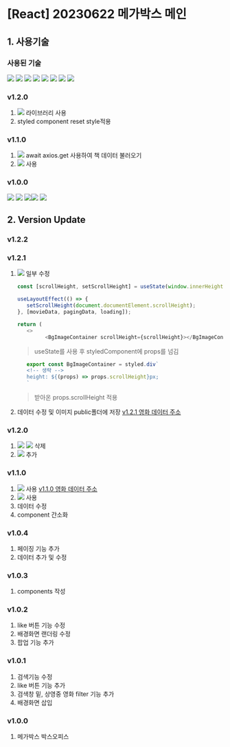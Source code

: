 # [React] 20230622 메가박스 메인
## 1. 사용기술
### 사용된 기술
<img src="https://img.shields.io/badge/Vite-646CFF?style=flat-square&logo=vite&logoColor=white"> <img src="https://img.shields.io/badge/React-61DAFB?style=flat-square&logo=react&logoColor=black"> <img src="https://img.shields.io/badge/JavaScript-F7DF1E?style=flat-square&logo=javascript&logoColor=black"> <img src="https://img.shields.io/badge/CSS3-1572B6?style=flat-square&logo=CSS3&logoColor=white"> <img src="https://img.shields.io/badge/Sass-CC6699?style=flat-square&logo=Sass&logoColor=white"> <img src="https://img.shields.io/badge/Redux-764ABC?style=flat-square&logo=Redux&logoColor=white"> <img src="https://img.shields.io/badge/Axios-5A29E4?style=flat-square&logo=Axios&logoColor=white"> <img src="https://img.shields.io/badge/styled_components-DB7093?style=flat-square&logo=styledcomponents&logoColor=white">

### v1.2.0
   1. <img src="https://img.shields.io/badge/styled_components-DB7093?style=flat-square&logo=styledcomponents&logoColor=white"> 라이브러리 사용
   2. styled component reset style적용
### v1.1.0
   1. <img src="https://img.shields.io/badge/Axios-5A29E4?style=flat-square&logo=Axios&logoColor=white"> await axios.get 사용하여 책 데이터 불러오기
1. <img src="https://img.shields.io/badge/Redux-764ABC?style=flat-square&logo=Redux&logoColor=white"> 사용
### v1.0.0
<img src="https://img.shields.io/badge/Vite-646CFF?style=flat-square&logo=vite&logoColor=white"> <img src="https://img.shields.io/badge/React-61DAFB?style=flat-square&logo=react&logoColor=black"> <img src="https://img.shields.io/badge/JavaScript-F7DF1E?style=flat-square&logo=javascript&logoColor=black"><img src="https://img.shields.io/badge/CSS3-1572B6?style=flat-square&logo=CSS3&logoColor=white"> <img src="https://img.shields.io/badge/Sass-CC6699?style=flat-square&logo=Sass&logoColor=white">

## 2. Version Update
### v1.2.2

### v1.2.1
   1. <img src="https://img.shields.io/badge/styled_components-DB7093?style=flat-square&logo=styledcomponents&logoColor=white"> 일부 수정
      ```js
      const [scrollHeight, setScrollHeight] = useState(window.innerHeight);

      useLayoutEffect(() => {
         setScrollHeight(document.documentElement.scrollHeight);
      }, [movieData, pagingData, loading]);

      return (
         <>
               <BgImageContainer scrollHeight={scrollHeight}></BgImageContainer>
      ```
      > useState를 사용 후 styledComponent에 props를 넘김

      ```js
         export const BgImageContainer = styled.div`
         <!-- 생략 -->
         height: ${(props) => props.scrollHeight}px;
         `
      ```
      > 받아온 props.scrollHeight 적용
   2. 데이터 수정 및 이미지 public폴더에 저장 [v1.2.1 영화 데이터 주소](https://gist.githubusercontent.com/audrhks29/4d151f01eb80528030a419ef7db92693/raw/31e775a6bef97529c63277c5a452dca4574aeeb7/movie.json)
### v1.2.0
   1. <img src="https://img.shields.io/badge/Sass-CC6699?style=flat-square&logo=Sass&logoColor=white"> <img src="https://img.shields.io/badge/CSS3-1572B6?style=flat-square&logo=CSS3&logoColor=white"> 삭제
   2. <img src="https://img.shields.io/badge/styled_components-DB7093?style=flat-square&logo=styledcomponents&logoColor=white"> 추가
### v1.1.0
   1. <img src="https://img.shields.io/badge/Axios-5A29E4?style=flat-square&logo=Axios&logoColor=white"> 사용
[v1.1.0 영화 데이터 주소](https://gist.githubusercontent.com/audrhks29/4d151f01eb80528030a419ef7db92693/raw/55bdbba28bc05ff0feed602a00d458865542d892/movie.json)
   1. <img src="https://img.shields.io/badge/Redux-764ABC?style=flat-square&logo=Redux&logoColor=white"> 사용
   2. 데이터 수정
   3. component 간소화
### v1.0.4
 1. 페이징 기능 추가
 2. 데이터 추가 및 수정
### v1.0.3
   1. components 작성
### v1.0.2
   1. like 버튼 기능 수정
   2. 배경화면 랜더링 수정
   3. 팝업 기능 추가
### v1.0.1
   1. 검색기능 수정
   2. like 버튼 기능 추가
   3. 검색창 밑, 상영중 영화 filter 기능 추가
   4. 배경화면 삽입
### v1.0.0
   1. 메가박스 박스오피스
